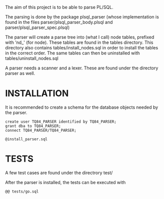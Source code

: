 The aim of this project is to be able to parse PL/SQL.

The parsing is done by the package plsql_parser (whose implementation 
is found in the files parser/plsql_parser_body.plsql and 
parser/plsql_parser_spec.plsql)

The parser will create a parse tree into (what I call) node
tables, prefixed with 'nd_' (for node).
These tables are found in the tables directory.
This directory also contains tables/install_nodes.sql
in order to install the tables in the correct order.
The same tables can then be uninstalled with
tables/uninstall_nodes.sql

A parser needs a scanner and a lexer. These are found
under the directory parser as well.

# INSTALLATION

It is recommended to create a schema for the database objects
needed by the parser.

    create user TQ84_PARSER identified by TQ84_PARSER;
    grant dba to TQ84_PARSER;
    connect TQ84_PARSER/TQ84_PARSER;

    @install_parser.sql


# TESTS

A few test cases are found under the directrory test/

After the parser is installed, the tests can be
executed with 

    @@ tests/go.sql

